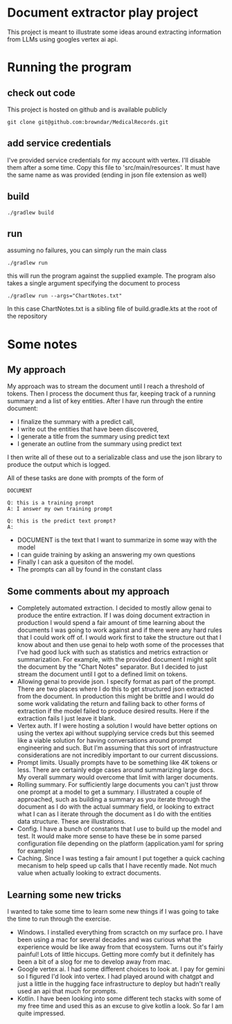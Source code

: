 # Document extractor play project

This project is meant to illustrate some ideas around extracting information from LLMs using googles vertex ai api.

# Running the program

## check out code

This project is hosted on github and is available publicly

````git clone git@github.com:browndar/MedicalRecords.git````

## add service credentials

I've provided service credentials for my account with vertex. I'll disable them after a some time. Copy this file to 'src/main/resources'. It must have the same name as was provided (ending in json file extension as well)

## build

````./gradlew build````

## run

assuming no failures, you can simply run the main class

````./gradlew run````

this will run the program against the supplied example. The program also takes a single argument specifying the document to process

````./gradlew run --args="ChartNotes.txt"````

In this case ChartNotes.txt is a sibling file of build.gradle.kts at the root of the repository

# Some notes

## My approach

My approach was to stream the document until I reach a threshold of tokens. Then I process the document thus far, keeping track of a running summary and a list of key entities. After I have run through the entire document:

* I finalize the summary with a predict call, 
* I write out the entities that have been discovered, 
* I generate a title from the summary using predict text
* I generate an outline from the summary using predict text

I then write all of these out to a serializable class and use the json library to produce the output which is logged. 

All of these tasks are done with prompts of the form of

````
DOCUMENT

Q: this is a training prompt
A: I answer my own training prompt

Q: this is the predict text prompt?
A:
````

* DOCUMENT is the text that I want to summarize in some way with the model
* I can guide training by asking an answering my own questions
* Finally I can ask a quesiton of the model. 
* The prompts can all by found in the constant class

## Some comments about my approach

* Completely automated extraction. I decided to mostly allow genai to produce the entire extraction. If I was doing document extraction in production I would spend a fair amount of time learning about the documents I was going to work against and if there were any hard rules that I could work off of. I would work first to take the structure out that I know about and then use genai to help woth some of the processes that I've had good luck with such as statistics and metrics extraction or summarization. For example, with the provided document I might split the document by the "Chart Notes" separator. But I decided to just stream the document until I got to a defined limit on tokens.
* Allowing genai to provide json. I specify format as part of the prompt. There are two places where I do this to get structured json extracted from the document. In production this might be brittle and I would do some work validating the return and failing back to other forms of extraction if the model failed to produce desired results. Here if the extraction fails I just leave it blank.
* Vertex auth. If I were hosting a solution I would have better options on using the vertex api without supplying service creds but this seemed like a viable solution for having conversations around prompt engineering and such. But I'm assuming that this sort of infrastructure considerations are not incredibly important to our current discussions.
* Prompt limits. Usually prompts have to be something like 4K tokens or less. There are certainly edge cases around summarizing large docs. My overall summary would overcome that limit with larger documents. 
* Rolling summary. For sufficiently large documents you can't just throw one prompt at a model to get a summary. I illustrated a couple of approached, such as building a summary as you iterate through the document as I do with the actual summary field, or looking to extract what I can as I iterate through the document as I do with the entities data structure. These are illustrations.
* Config. I have a bunch of constants that I use to build up the model and test. It would make more sense to have these be in some parsed configuration file depending on the platform (application.yaml for spring for example)
* Caching. Since I was testing a fair amount I put together a quick caching mecanism to help speed up calls that I have recently made. Not much value when actually looking to extract documents. 

## Learning some new tricks

I wanted to take some time to learn some new things if I was going to take the time to run through the exercise. 

* Windows. I installed everything from scractch on my surface pro. I have been using a mac for several decades and was curious what the experience would be like away from that ecosystem. Turns out it's fairly painful! Lots of little hiccups. Getting more comfy but it definitely has been a bit of a slog for me to develop away from mac.
* Google vertex ai. I had some different choices to look at. I pay for gemini so I figured I'd look into vertex. I had played around with chatgpt and just a little in the hugging face infrastructure to deploy but hadn't really used an api that much for prompts. 
* Kotlin. I have been looking into some different tech stacks with some of my free time and used this as an excuse to give kotlin a look. So far I am quite impressed. 


